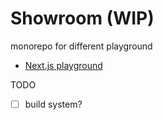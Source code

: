 # Showroom (WIP)

monorepo for different playground

- [Next.js playground](https://jyunhanlin.github.io/showroom/nextjs-playground/)

TODO

- [ ] build system?
